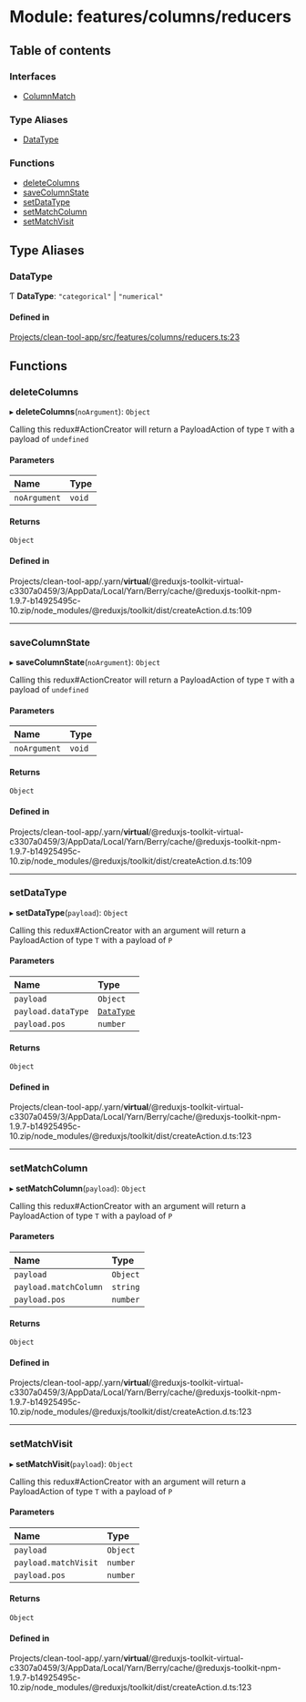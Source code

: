 # Module: features/columns/reducers

## Table of contents

### Interfaces

- [ColumnMatch](../wiki/features.columns.reducers.ColumnMatch)

### Type Aliases

- [DataType](../wiki/features.columns.reducers#datatype)

### Functions

- [deleteColumns](../wiki/features.columns.reducers#deletecolumns)
- [saveColumnState](../wiki/features.columns.reducers#savecolumnstate)
- [setDataType](../wiki/features.columns.reducers#setdatatype)
- [setMatchColumn](../wiki/features.columns.reducers#setmatchcolumn)
- [setMatchVisit](../wiki/features.columns.reducers#setmatchvisit)

## Type Aliases

### DataType

Ƭ **DataType**: ``"categorical"`` \| ``"numerical"``

#### Defined in

[Projects/clean-tool-app/src/features/columns/reducers.ts:23](https://github.com/yuckyh/clean-tool-app/blob/e8c585b/src/features/columns/reducers.ts#L23)

## Functions

### deleteColumns

▸ **deleteColumns**(`noArgument`): `Object`

Calling this redux#ActionCreator will
return a PayloadAction of type `T` with a payload of `undefined`

#### Parameters

| Name | Type |
| :------ | :------ |
| `noArgument` | `void` |

#### Returns

`Object`

#### Defined in

Projects/clean-tool-app/.yarn/__virtual__/@reduxjs-toolkit-virtual-c3307a0459/3/AppData/Local/Yarn/Berry/cache/@reduxjs-toolkit-npm-1.9.7-b14925495c-10.zip/node_modules/@reduxjs/toolkit/dist/createAction.d.ts:109

___

### saveColumnState

▸ **saveColumnState**(`noArgument`): `Object`

Calling this redux#ActionCreator will
return a PayloadAction of type `T` with a payload of `undefined`

#### Parameters

| Name | Type |
| :------ | :------ |
| `noArgument` | `void` |

#### Returns

`Object`

#### Defined in

Projects/clean-tool-app/.yarn/__virtual__/@reduxjs-toolkit-virtual-c3307a0459/3/AppData/Local/Yarn/Berry/cache/@reduxjs-toolkit-npm-1.9.7-b14925495c-10.zip/node_modules/@reduxjs/toolkit/dist/createAction.d.ts:109

___

### setDataType

▸ **setDataType**(`payload`): `Object`

Calling this redux#ActionCreator with an argument will
return a PayloadAction of type `T` with a payload of `P`

#### Parameters

| Name | Type |
| :------ | :------ |
| `payload` | `Object` |
| `payload.dataType` | [`DataType`](../wiki/features.columns.reducers#datatype) |
| `payload.pos` | `number` |

#### Returns

`Object`

#### Defined in

Projects/clean-tool-app/.yarn/__virtual__/@reduxjs-toolkit-virtual-c3307a0459/3/AppData/Local/Yarn/Berry/cache/@reduxjs-toolkit-npm-1.9.7-b14925495c-10.zip/node_modules/@reduxjs/toolkit/dist/createAction.d.ts:123

___

### setMatchColumn

▸ **setMatchColumn**(`payload`): `Object`

Calling this redux#ActionCreator with an argument will
return a PayloadAction of type `T` with a payload of `P`

#### Parameters

| Name | Type |
| :------ | :------ |
| `payload` | `Object` |
| `payload.matchColumn` | `string` |
| `payload.pos` | `number` |

#### Returns

`Object`

#### Defined in

Projects/clean-tool-app/.yarn/__virtual__/@reduxjs-toolkit-virtual-c3307a0459/3/AppData/Local/Yarn/Berry/cache/@reduxjs-toolkit-npm-1.9.7-b14925495c-10.zip/node_modules/@reduxjs/toolkit/dist/createAction.d.ts:123

___

### setMatchVisit

▸ **setMatchVisit**(`payload`): `Object`

Calling this redux#ActionCreator with an argument will
return a PayloadAction of type `T` with a payload of `P`

#### Parameters

| Name | Type |
| :------ | :------ |
| `payload` | `Object` |
| `payload.matchVisit` | `number` |
| `payload.pos` | `number` |

#### Returns

`Object`

#### Defined in

Projects/clean-tool-app/.yarn/__virtual__/@reduxjs-toolkit-virtual-c3307a0459/3/AppData/Local/Yarn/Berry/cache/@reduxjs-toolkit-npm-1.9.7-b14925495c-10.zip/node_modules/@reduxjs/toolkit/dist/createAction.d.ts:123
